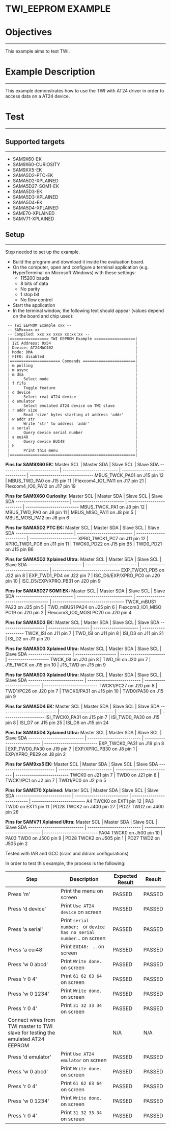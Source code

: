 TWI_EEPROM EXAMPLE
==================

# Objectives
------------
This example aims to test TWI.


# Example Description
---------------------
This example demonstrates how to use the TWI with AT24 driver in order to
access data on a AT24 device.


# Test
------

## Supported targets
--------------------

* SAM9X60-EK
* SAM9X60-CURIOSITY
* SAM9XX5-EK
* SAMA5D2-PTC-EK
* SAMA5D2-XPLAINED
* SAMA5D27-SOM1-EK
* SAMA5D3-EK
* SAMA5D3-XPLAINED
* SAMA5D4-EK
* SAMA5D4-XPLAINED
* SAME70-XPLAINED
* SAMV71-XPLAINED

## Setup
--------
Step needed to set up the example.

* Build the program and download it inside the evaluation board.
* On the computer, open and configure a terminal application (e.g. HyperTerminal
 on Microsoft Windows) with these settings:
	- 115200 bauds
	- 8 bits of data
	- No parity
	- 1 stop bit
	- No flow control
* Start the application
* In the terminal window, the following text should appear (values depend on the
 board and chip used):
```
 -- Twi EEPROM Example xxx --
 -- SAMxxxxx-xx
 -- Compiled: xxx xx xxxx xx:xx:xx --
 |================= TWI EEPROM Example ==================|
 | I2C Address: 0x54                                     |
 | Device: AT24MAC402                                    |
 | Mode: DMA                                             |
 | FIFO: disabled                                        |
 |====================== Commands =======================|
 | m polling                                             |
 | m async                                               |
 | m dma                                                 |
 |      Select mode                                      |
 | f fifo                                                |
 |      Toggle feature                                   |
 | d device                                              |
 |      Select real AT24 device                          |
 | d emulator                                            |
 |      Select emulated AT24 device on TWI slave         |
 | r addr size                                           |
 |      Read 'size' bytes starting at address 'addr'     |
 | w addr str                                            |
 |      Write 'str' to address 'addr'                    |
 | a serial                                              |
 |      Query device serial number                       |
 | a eui48                                               |
 |      Query device EUI48                               |
 | h                                                     |
 |      Print this menu                                  |
 |=======================================================|
```

__Pins for SAM9X60 EK:__
Master SCL                   | Master SDA                  | Slave SCL                       | Slave SDA
---------------------------- | --------------------------- | ------------------------------- | -------------------------------
MBUS_TWCK_PA01 on J15 pin 12 | MBUS_TWD_PA0 on J15 pin 11  | Flexcom4_IO1_PA11 on J17 pin 21 | Flexcom4_IO0_PA12 on J17 pin 19

__Pins for SAM9X60 Curiosity:__
Master SCL                 | Master SDA                | Slave SCL                  | Slave SDA
-------------------------- | ------------------------- | -------------------------- | --------------------------
MBUS_TWCK_PA1 on J8 pin 12 | MBUS_TWD_PA0 on J8 pin 11 | MBUS_MISO_PA11 on J8 pin 5 | MBUS_MOSI_PA12 on J8 pin 6

__Pins for SAMA5D2 PTC EK:__
Master SCL                   | Master SDA                  | Slave SCL                | Slave SDA
---------------------------- | --------------------------- | ------------------------ | -----------------------
XPRO_TWCK1_PC7 on J11 pin 12 | XPRO_TWD1_PC6 on J11 pin 11 | TWCK0_PD22 on J15 pin B5 | TWD0_PD21 on J15 pin B6

__Pins for SAMA5D2 Xplained Ultra:__
Master SCL                 | Master SDA                | Slave SCL                         | Slave SDA
-------------------------- | ------------------------- | --------------------------------- | ---------------------------------
EXP_TWCK1_PD5 on J22 pin 8 | EXP_TWD1_PD4 on J22 pin 7 | ISC_D6/EXP/XPRO_PC0 on J20 pin 10 | ISC_D5/EXP/XPRO_PB31 on J20 pin 9

__Pins for SAMA5D27 SOM1 EK:__
Master SCL                   | Master SDA                  | Slave SCL                           | Slave SDA
---------------------------- | --------------------------- | ----------------------------------- | -----------------------------------
TWCK_mBUS1 PA23 on J25 pin 5 | TWD_mBUS1 PA24 on J25 pin 6 | Flexcom3_IO1_MISO PC19 on J20 pin 2 | Flexcom3_IO0_MOSI PC20 on J20 pin 4

__Pins for SAMA5D3 EK:__
Master SCL            | Master SDA           | Slave SCL              | Slave SDA
--------------------- | -------------------- | ---------------------- | --------------------
TWCK_ISI on J11 pin 7 | TWD_ISI on J11 pin 8 | ISI_D3 on J11 pin 21   | ISI_D2 on J11 pin 20

__Pins for SAMA5D3 Xplained Ultra:__
Master SCL            | Master SDA           | Slave SCL              | Slave SDA
--------------------- | -------------------- | ---------------------- | --------------------
TWCK_ISI on J20 pin 8 | TWD_ISI on J20 pin 7 | J15_TWCK on J15 pin 10 | J15_TWD on J15 pin 9

__Pins for SAMA5D3 Xplained Ultra:__
Master SCL                  | Master SDA                 | Slave SCL                   | Slave SDA
--------------------------- | -------------------------- | --------------------------- | --------------------------
TWCK1/PC27 on J20 pin 8     | TWD1/PC26 on J20 pin 7     | TWCK0/PA31 on J15 pin 10    | TWD0/PA30 on J15 pin 9

__Pins for SAMA5D4 EK:__
Master SCL                  | Master SDA                 | Slave SCL            | Slave SDA
--------------------------- | -------------------------- | -------------------- | --------------------
ISI_TWCK0_PA31 on J15 pin 7 | ISI_TWD0_PA30 on J15 pin 8 | ISI_D7 on J15 pin 25 | ISI_D6 on J15 pin 24

__Pins for SAMA5D4 Xplained Ultra:__
Master SCL                  | Master SDA                 | Slave SCL                   | Slave SDA
--------------------------- | -------------------------- | --------------------------- | --------------------------
EXP_TWCK0_PA31 on J19 pin 8 | EXP_TWD0_PA30 on J19 pin 7 | EXP/XPRO_PB30 on J8 pin 1 | EXP/XPRO_PB29 on J8 pin 2

__Pins for SAM9xx5 EK:__
Master SCL                  | Master SDA                 | Slave SCL                   | Slave SDA
--------------------------- | -------------------------- | --------------------------- | --------------------------
TWCK0 on J21 pin 7          | TWD0 on J21 pin 8          | TWCK1/PC1 on J2 pin 7       | TWD1/PC0 on J2 pin 5

__Pins for SAME70 Xplained:__
Master SCL                  | Master SDA                 | Slave SCL                   | Slave SDA
--------------------------- | -------------------------- | --------------------------- | --------------------------
A4 TWCK0 on EXT1 pin 12     | PA3 TWD0 on EXT1 pin 11    | PD28 TWCK2 on J400 pin 27   | PD27 TWD2 on J400 pin 26

__Pins for SAMV71 Xplained Ultra:__
Master SCL                  | Master SDA                 | Slave SCL                   | Slave SDA
--------------------------- | -------------------------- | --------------------------- | --------------------------
PA04 TWCK0 on J500 pin 10   | PA03 TWD0 on J500 pin 9    | PD28 TWCK2 on J505 pin 1    | PD27 TWD2 on J505 pin 2

Tested with IAR and GCC (sram and ddram configurations)

In order to test this example, the process is the following:

Step | Description | Expected Result | Result
-----|-------------|-----------------|-------
Press 'm' | Print the menu on screen | PASSED | PASSED
Press 'd device' | Print `Use AT24 device` on screen | PASSED | PASSED
Press 'a serial' | Print `serial number: ` or `device has no serial number`... on screen | PASSED | PASSED
Press 'a eui48' | Print `EUI48: ` ... on screen | PASSED | PASSED
Press 'w 0 abcd' | Print `Write done.` on screen | PASSED | PASSED
Press 'r 0 4' | Print `61 62 63 64` on screen | PASSED | PASSED
Press 'w 0 1234' | Print `Write done.` on screen | PASSED | PASSED
Press 'r 0 4' | Print `31 32 33 34` on screen | PASSED | PASSED
Connect wires from TWI master to TWI slave for testing the emulated AT24 EEPROM | | N/A | N/A
Press 'd emulator' | Print `Use AT24 emulator` on screen | PASSED | PASSED
Press 'w 0 abcd' | Print `Write done.` on screen | PASSED | PASSED
Press 'r 0 4' | Print `61 62 63 64` on screen | PASSED | PASSED
Press 'w 0 1234' | Print `Write done.` on screen | PASSED | PASSED
Press 'r 0 4' | Print `31 32 33 34` on screen | PASSED | PASSED
